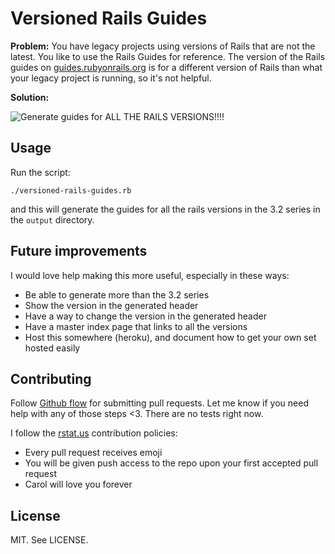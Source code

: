 Versioned Rails Guides
======================

**Problem:** You have legacy projects using versions of Rails that are not the
latest. You like to use the Rails Guides for reference. The version of the
Rails guides on [guides.rubyonrails.org](http://guides.rubyonrails.org/) is
for a different version of Rails than what your legacy project is running,
so it's not helpful.

**Solution:**

![Generate guides for ALL THE RAILS VERSIONS!!!!](https://raw.github.com/carols10cents/versioned_rails_guides/master/images/alltherailsversions.png)

Usage
-----

Run the script:

    ./versioned-rails-guides.rb

and this will generate the guides for all the rails versions in the 3.2 series
in the `output` directory.

Future improvements
-------------------

I would love help making this more useful, especially in these ways:

* Be able to generate more than the 3.2 series
* Show the version in the generated header
* Have a way to change the version in the generated header
* Have a master index page that links to all the versions
* Host this somewhere (heroku), and document how to get your own set hosted easily

Contributing
------------

Follow [Github flow](http://scottchacon.com/2011/08/31/github-flow.html) for
submitting pull requests. Let me know if you need help with any of those steps
<3. There are no tests right now.

I follow the [rstat.us](https://github.com/hotsh/rstat.us)
contribution policies:

* Every pull request receives emoji
* You will be given push access to the repo upon your first accepted pull request
* Carol will love you forever

License
-------

MIT. See LICENSE.
